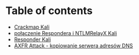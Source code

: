 # Table of contents

* [Crackmap Kali](README.md)
* [połączenie Respondera i NTLMRelayX Kali](polaczenie-respondera-i-ntlmrelayx-kali.md)
* [Responder Kali](responder-kali.md)
* [AXFR Attack - kopiowanie serwera adresów DNS](axfr-attack-kopiowanie-serwera-adresow-dns.md)
